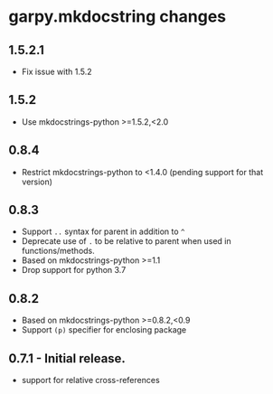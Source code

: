 # garpy.mkdocstring changes

## 1.5.2.1

- Fix issue with 1.5.2

## 1.5.2

- Use mkdocstrings-python >=1.5.2,<2.0

## 0.8.4

- Restrict mkdocstrings-python to <1.4.0 (pending support for that version)

## 0.8.3
- Support `..` syntax for parent in addition to `^`
- Deprecate use of `.` to be relative to parent when used in functions/methods.
- Based on mkdocstrings-python >=1.1
- Drop support for python 3.7

## 0.8.2
- Based on mkdocstrings-python >=0.8.2,<0.9
- Support `(p)` specifier for enclosing package

## 0.7.1 - Initial release.

* support for relative cross-references

